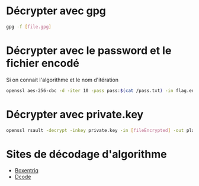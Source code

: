 # Décrypter avec gpg 
```bash
gpg -f [file.gpg]
```

# Décrypter avec le password et le fichier encodé
Si on connait l'algorithme et le nom d'itération
```bash
openssl aes-256-cbc -d -iter 10 -pass pass:$(cat /pass.txt) -in flag.enc -out flag.dec
```

# Décrypter avec private.key 
```bash
openssl rsault -decrypt -inkey private.key -in [fileEncrypted] -out plaintext.txt
```

# Sites de décodage d'algorithme
  - [Boxentriq](https://www.boxentriq.com/)
  - [Dcode](https://www.dcode.fr/)
